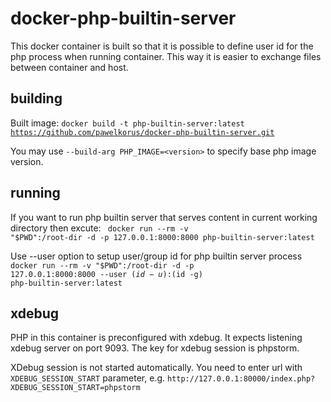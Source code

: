 # docker-php-builtin-server

This docker container is built so that it is possible to define user id for the php process when running container. This way it is easier to exchange files between container and host.

## building
Built image:
<code>docker build -t php-builtin-server:latest https://github.com/pawelkorus/docker-php-builtin-server.git</code>

You may use ```--build-arg PHP_IMAGE=<version>``` to specify base php image version.

## running
If you want to run php builtin server that serves content in current working directory then excute:
<code>
docker run --rm -v "$PWD":/root-dir -d -p 127.0.0.1:8000:8000 php-builtin-server:latest
</code>

Use --user option to setup user/group id for php builtin server process
<code>
docker run --rm -v "$PWD":/root-dir -d -p 127.0.0.1:8000:8000 --user $(id -u):$(id -g) php-builtin-server:latest
</code>

## xdebug
PHP in this container is preconfigured with xdebug. It expects listening xdebug server on port 9093. The key for xdebug session is phpstorm.

XDebug session is not started automatically. You need to enter url with ```XDEBUG_SESSION_START``` parameter, e.g. ```http://127.0.0.1:80000/index.php?XDEBUG_SESSION_START=phpstorm```



